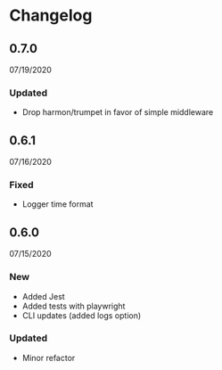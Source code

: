 # Changelog


<h2 class="ReleaseVersion">0.7.0</h2>

<p class="ReleaseDate">
  <time datetime="2020-07-19T13:31:23.436Z">07/19/2020</time>
</p>


### Updated
- Drop harmon/trumpet in favor of simple middleware


<h2 class="ReleaseVersion">0.6.1</h2>

<p class="ReleaseDate">
  <time datetime="2020-07-16T12:08:28.492Z">07/16/2020</time>
</p>


### Fixed
- Logger time format


<h2 class="ReleaseVersion">0.6.0</h2>

<p class="ReleaseDate">
  <time datetime="2020-07-15T21:01:34.075Z">07/15/2020</time>
</p>


### New
- Added Jest
- Added tests with playwright
- CLI updates (added logs option)

### Updated
- Minor refactor
